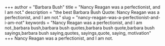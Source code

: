 +++
author = "Barbara Bush"
title = "Nancy Reagan was a perfectionist, and I am not."
description = "the best Barbara Bush Quote: Nancy Reagan was a perfectionist, and I am not."
slug = "nancy-reagan-was-a-perfectionist-and-i-am-not"
keywords = "Nancy Reagan was a perfectionist, and I am not.,barbara bush,barbara bush quotes,barbara bush quote,barbara bush sayings,barbara bush saying,quotes, sayings,quote, saying, motivation"
+++
Nancy Reagan was a perfectionist, and I am not.
